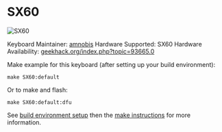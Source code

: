 SX60
===

![SX60](https://i.imgur.com/hZZHrRr.jpg)

Keyboard Maintainer: [amnobis](https://github.com/amnobis)
Hardware Supported: SX60
Hardware Availability: [geekhack.org/index.php?topic=93665.0](https://geekhack.org/index.php?topic=93665.0)

Make example for this keyboard (after setting up your build environment):

    make SX60:default

Or to make and flash:

    make SX60:default:dfu

See [build environment setup](https://docs.qmk.fm/build_environment_setup.html) then the [make instructions](https://docs.qmk.fm/make_instructions.html) for more information.
